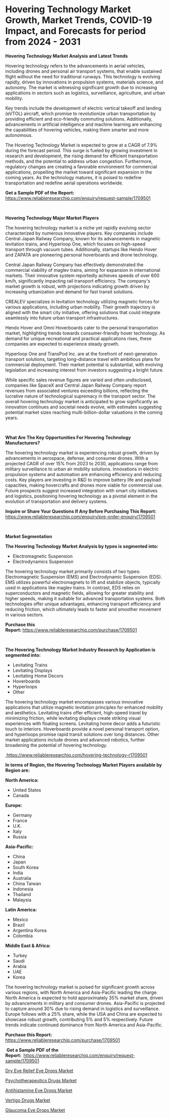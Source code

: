 <p><h1>Hovering Technology Market Growth, Market Trends, COVID-19 Impact, and Forecasts for period from 2024 - 2031</h1></p><p><strong>Hovering Technology Market Analysis and Latest Trends</strong></p>
<p><p>Hovering technology refers to the advancements in aerial vehicles, including drones and personal air transport systems, that enable sustained flight without the need for traditional runways. This technology is evolving rapidly, driven by innovations in propulsion systems, materials science, and autonomy. The market is witnessing significant growth due to increasing applications in sectors such as logistics, surveillance, agriculture, and urban mobility. </p><p>Key trends include the development of electric vertical takeoff and landing (eVTOL) aircraft, which promise to revolutionize urban transportation by providing efficient and eco-friendly commuting solutions. Additionally, advancements in artificial intelligence and machine learning are enhancing the capabilities of hovering vehicles, making them smarter and more autonomous.</p><p>The Hovering Technology Market is expected to grow at a CAGR of 7.9% during the forecast period. This surge is fueled by growing investment in research and development, the rising demand for efficient transportation methods, and the potential to address urban congestion. Furthermore, regulatory changes are creating a favorable environment for commercial applications, propelling the market toward significant expansion in the coming years. As the technology matures, it is poised to redefine transportation and redefine aerial operations worldwide.</p></p>
<p><strong>Get a Sample PDF of the Report:&nbsp;</strong> <a href="https://www.reliableresearchiq.com/enquiry/request-sample/1709501?utm_campaign=1745&utm_medium=2&utm_source=Github&utm_content=ia&utm_term=21102024&utm_id=hovering-technology">https://www.reliableresearchiq.com/enquiry/request-sample/1709501</a></p>
<p>&nbsp;</p>
<p><strong>Hovering Technology Major Market Players</strong></p>
<p><p>The hovering technology market is a niche yet rapidly evolving sector characterized by numerous innovative players. Key companies include Central Japan Railway Company, known for its advancements in magnetic levitation trains, and Hyperloop One, which focuses on high-speed transport through vacuum tubes. Additionally, startups like Hendo Hover and ZAPATA are pioneering personal hoverboards and drone technology.</p><p>Central Japan Railway Company has effectively demonstrated the commercial viability of maglev trains, aiming for expansion in international markets. Their innovative system reportedly achieves speeds of over 600 km/h, significantly impacting rail transport efficiency. The company's market growth is robust, with projections indicating growth driven by increasing urbanization and demand for fast transit solutions.</p><p>CREALEV specializes in levitation technology utilizing magnetic forces for various applications, including urban mobility. Their growth trajectory is aligned with the smart city initiative, offering solutions that could integrate seamlessly into future urban transport infrastructures.</p><p>Hendo Hover and Omni Hoverboards cater to the personal transportation market, highlighting trends towards consumer-friendly hover technology. As demand for unique recreational and practical applications rises, these companies are expected to experience steady growth. </p><p>Hyperloop One and TransPod Inc. are at the forefront of next-generation transport solutions, targeting long-distance travel with ambitious plans for commercial deployment. Their market potential is substantial, with evolving legislation and increasing interest from investors suggesting a bright future.</p><p>While specific sales revenue figures are varied and often undisclosed, companies like SpaceX and Central Japan Railway Company report revenues from associated ventures exceeding billions, reflecting the lucrative nature of technological supremacy in the transport sector. The overall hovering technology market is anticipated to grow significantly as innovation continues and societal needs evolve, with estimates suggesting potential market sizes reaching multi-billion-dollar valuations in the coming years.</p></p>
<p>&nbsp;</p>
<p><strong>What Are The Key Opportunities For Hovering Technology Manufacturers?</strong></p>
<p><p>The hovering technology market is experiencing robust growth, driven by advancements in aerospace, defense, and consumer drones. With a projected CAGR of over 15% from 2023 to 2030, applications range from military surveillance to urban air mobility solutions. Innovations in electric propulsion systems and automation are enhancing efficiency and reducing costs. Key players are investing in R&D to improve battery life and payload capacities, making hovercrafts and drones more viable for commercial use. Future prospects suggest increased integration with smart city initiatives and logistics, positioning hovering technology as a pivotal element in the evolution of transportation and delivery systems.</p></p>
<p><strong>Inquire or Share Your Questions If Any Before Purchasing This Report:</strong> <a href="https://www.reliableresearchiq.com/enquiry/pre-order-enquiry/1709501?utm_campaign=1745&utm_medium=2&utm_source=Github&utm_content=ia&utm_term=21102024&utm_id=hovering-technology">https://www.reliableresearchiq.com/enquiry/pre-order-enquiry/1709501</a></p>
<p>&nbsp;</p>
<p><strong>Market Segmentation</strong></p>
<p><strong>The Hovering Technology Market Analysis by types is segmented into:</strong></p>
<p><ul><li>Electromagnetic Suspension</li><li>Electrodynamics Suspension</li></ul></p>
<p><p>The hovering technology market primarily consists of two types: Electromagnetic Suspension (EMS) and Electrodynamic Suspension (EDS). EMS utilizes powerful electromagnets to lift and stabilize objects, typically used in applications like maglev trains. In contrast, EDS relies on superconductors and magnetic fields, allowing for greater stability and higher speeds, making it suitable for advanced transportation systems. Both technologies offer unique advantages, enhancing transport efficiency and reducing friction, which ultimately leads to faster and smoother movement in various sectors.</p></p>
<p><strong>Purchase this Report:&nbsp;</strong><a href="https://www.reliableresearchiq.com/purchase/1709501?utm_campaign=1745&utm_medium=2&utm_source=Github&utm_content=ia&utm_term=21102024&utm_id=hovering-technology">https://www.reliableresearchiq.com/purchase/1709501</a></p>
<p>&nbsp;</p>
<p><strong>The Hovering Technology Market Industry Research by Application is segmented into:</strong></p>
<p><ul><li>Levitating Trains</li><li>Levitating Displays</li><li>Levitating Home Decors</li><li>Hoverboards</li><li>Hyperloops</li><li>Other</li></ul></p>
<p><p>The hovering technology market encompasses various innovative applications that utilize magnetic levitation principles for enhanced mobility and aesthetics. Levitating trains offer efficient, high-speed travel by minimizing friction, while levitating displays create striking visual experiences with floating screens. Levitating home decor adds a futuristic touch to interiors. Hoverboards provide a novel personal transport option, and hyperloops promise rapid transit solutions over long distances. Other market applications include drones and advanced robotics, further broadening the potential of hovering technology.</p></p>
<p><a href="https://www.reliableresearchiq.com/hovering-technology-r1709501?utm_campaign=1745&utm_medium=2&utm_source=Github&utm_content=ia&utm_term=21102024&utm_id=hovering-technology">&nbsp;https://www.reliableresearchiq.com/hovering-technology-r1709501</a></p>
<p><strong>In terms of Region, the Hovering Technology Market Players available by Region are:</strong></p>
<p>
    <p> <strong> North America: </strong>
        <ul>
            <li>United States</li>
            <li>Canada</li>
        </ul>
        </p> 
    <p> <strong> Europe: </strong>
        <ul>
            <li>Germany</li>
            <li>France</li>
            <li>U.K.</li>
            <li>Italy</li>
            <li>Russia</li>
        </ul>
        </p> 
    <p> <strong> Asia-Pacific: </strong>
        <ul>
            <li>China</li>
            <li>Japan</li>
            <li>South Korea</li>
            <li>India</li>
            <li>Australia</li>
            <li>China Taiwan</li>
            <li>Indonesia</li>
            <li>Thailand</li>
            <li>Malaysia</li>
        </ul>
        </p> 
    <p> <strong> Latin America: </strong>
        <ul>
            <li>Mexico</li>
            <li>Brazil</li>
            <li>Argentina Korea</li>
            <li>Colombia</li>
        </ul>
        </p> 
    <p> <strong> Middle East & Africa: </strong>
        <ul>
            <li>Turkey</li>
            <li>Saudi</li>
            <li>Arabia</li>
            <li>UAE</li>
            <li>Korea</li>
        </ul>
    </p>
    </p>
<p><p>The hovering technology market is poised for significant growth across various regions, with North America and Asia-Pacific leading the charge. North America is expected to hold approximately 35% market share, driven by advancements in military and consumer drones. Asia-Pacific is projected to capture around 30% due to rising demand in logistics and surveillance. Europe follows with a 25% share, while the USA and China are expected to showcase robust growth, contributing 5% and 5% respectively. Future trends indicate continued dominance from North America and Asia-Pacific.</p></p>
<p><strong>Purchase this Report: </strong><a href="https://www.reliableresearchiq.com/purchase/1709501?utm_campaign=1745&utm_medium=2&utm_source=Github&utm_content=ia&utm_term=21102024&utm_id=hovering-technology">https://www.reliableresearchiq.com/purchase/1709501</a></p>
<p>&nbsp;<strong>Get a Sample PDF of the Report:&nbsp;&nbsp;</strong><a href="https://www.reliableresearchiq.com/enquiry/request-sample/1709501?utm_campaign=1745&utm_medium=2&utm_source=Github&utm_content=ia&utm_term=21102024&utm_id=hovering-technology">https://www.reliableresearchiq.com/enquiry/request-sample/1709501</a></p>
<p><strong></strong></p>
<p><p><a href="https://www.linkedin.com/pulse/dry-eye-relief-drops-market-overview-global-trends-future-ytjye?utm_campaign=1745&utm_medium=2&utm_source=Github&utm_content=ia&utm_term=21102024&utm_id=hovering-technology">Dry Eye Relief Eye Drops Market</a></p><p><a href="https://www.linkedin.com/pulse/psychotherapeutics-drugs-value-chain-analysis-from-raw-l7d9e?utm_campaign=1745&utm_medium=2&utm_source=Github&utm_content=ia&utm_term=21102024&utm_id=hovering-technology">Psychotherapeutics Drugs Market</a></p><p><a href="https://www.linkedin.com/pulse/antihistamine-eye-drops-industry-resonance-146-amplification-xfsve?utm_campaign=1745&utm_medium=2&utm_source=Github&utm_content=ia&utm_term=21102024&utm_id=hovering-technology">Antihistamine Eye Drops Market</a></p><p><a href="https://www.linkedin.com/pulse/global-vertigo-drugs-market-trends-insights-growth-opportunities-nuoje?utm_campaign=1745&utm_medium=2&utm_source=Github&utm_content=ia&utm_term=21102024&utm_id=hovering-technology">Vertigo Drugs Market</a></p><p><a href="https://www.linkedin.com/pulse/regulatory-landscape-its-influence-global-glaucoma-eye-drops-zm6fe?utm_campaign=1745&utm_medium=2&utm_source=Github&utm_content=ia&utm_term=21102024&utm_id=hovering-technology">Glaucoma Eye Drops Market</a></p></p>
